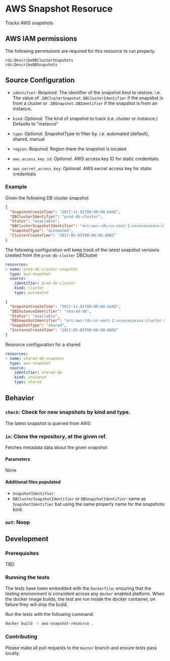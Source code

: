 # AWS Snapshot Resoruce

Tracks AWS snapshots 

## AWS IAM permissions

The following permissions are required for this resource to run properly.

```
rds:DescribeDBClusterSnapshots
rds:DescribeDBSnapshots
```

## Source Configuration

* `identifier`: *Required.* The identifier of the snapshot kind to restore. i.e.
   The value of `.DBClusterSnapshot.DBClusterIdentifier` if the snapshot is from 
   a cluster or `.DBSnapshot.DBIdentifier` if the snapshot is from an instance.

* `kind`: *Optional.* The kind of snapshot to track (i.e. cluster or instance.) 
  Defaults to "instance"

* `type`: *Optional.* SnapshotType to filter by. i.e. automated (default), 
  shared, manual 

* `region`: *Required.* Region there the snapshot is located

* `aws_access_key_id`: *Optional.* AWS access key ID for static credentials. 
* `aws_secret_access_key`: *Optional.* AWS secret access key for static credentials

### Example

Given the following DB cluster snapshot

```json
{
  "SnapshotCreateTime": "2017-11-01T00:00:00.644Z",
  "DBClusterIdentifier": "prod-db-cluster",
  "Status": "available",
  "DBClusterSnapshotIdentifier": "arn:aws:rds:us-east-1:xxxxxxxxxxxx:cluster-snapshot:prod-db-cluster-2017-11-01-00-00-shared",
  "SnapshotType": "automated",
  "ClusterCreateTime": "2017-05-05T00:00:00.888Z"
}
```

The following configuration will keep track of the latest snapshot versions 
created from the `prod-db-cluster` DBCluster

``` yaml
resources:
- name: prod-db-cluster-snapshot
  type: aws-snapshot
  source:
  	identifier: prod-db-cluster
  	kind: cluster
    type: automated
```


```json
{
  "SnapshotCreateTime": "2017-11-01T00:00:00.644Z",
  "DBInstanceIdentifier": "shared-db",
  "Status": "available",
  "DBSnapshotIdentifier": "arn:aws:rds:us-east-1:xxxxxxxxxxxx:cluster-snapshot:shared-db-2017-11-01-00-00-shared",
  "SnapshotType": "shared",
  "InstanceCreateTime": "2017-05-05T00:00:00.888Z"
}
```
Resource configuration for a shared
``` yaml
resources:
- name: shared-db-snapshot
  type: aws-snapshot
  source:
  	identifier: shared-db
  	kind: instance
    type: shared
```


## Behavior

### `check`: Check for new snapshots by kind and type.

The latest snapshot is queried from AWS

### `in`: Clone the repository, at the given ref.

Fetches metadata data about the given snapshot

#### Parameters

None


#### Additional files populated

 * `SnapshotIdentifier`: 
 * `DBClusterSnapshotIdentifier` or `DBSnapshotIdentifier`: same as 
   `SnapshotIdentifier` but using the same property name for the snapshots kind.

### `out`: Noop

## Development

### Prerequisites

TBD

### Running the tests

The tests have been embedded with the `Dockerfile`; ensuring that the testing
environment is consistent across any `docker` enabled platform. When the docker
image builds, the test are run inside the docker container, on failure they
will stop the build.

Run the tests with the following command:

```sh
docker build -t aws-snapshot-resource .
```

### Contributing

Please make all pull requests to the `master` branch and ensure tests pass
locally.
